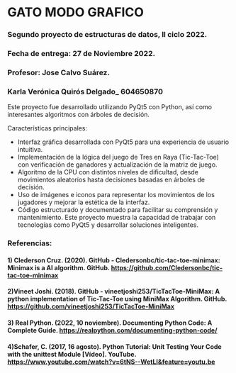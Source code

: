 # GATO MODO GRAFICO 
### Segundo proyecto de estructuras de datos, ll ciclo 2022.
### Fecha de entrega: 27 de Noviembre 2022.

### Profesor: Jose Calvo Suárez.


### Karla Verónica Quirós Delgado_ 604650870

Este proyecto fue desarrollado utilizando PyQt5 con Python, así como interesantes algoritmos con árboles de decisión.

Características principales:

- Interfaz gráfica desarrollada con PyQt5 para una experiencia de usuario intuitiva.
- Implementación de la lógica del juego de Tres en Raya (Tic-Tac-Toe) con verificación de ganadores y actualización de la matriz de juego.
- Algoritmo de la CPU con distintos niveles de dificultad, desde movimientos aleatorios hasta decisiones basadas en árboles de decisión.
- Uso de imágenes e iconos para representar los movimientos de los jugadores y mejorar la estética de la interfaz.
- Código estructurado y documentado para facilitar su comprensión y mantenimiento.
Este proyecto muestra la capacidad de trabajar con tecnologías como PyQt5 y desarrollar soluciones inteligentes.

### Referencias:

#### 1) Clederson Cruz. (2020). GitHub - Cledersonbc/tic-tac-toe-minimax: Minimax is a AI algorithm. GitHub. https://github.com/Cledersonbc/tic-tac-toe-minimax
#### 2)Vineet Joshi. (2018). GitHub - vineetjoshi253/TicTacToe-MiniMax: A python implementation of Tic-Tac-Toe using MiniMax Algorithm. GitHub. https://github.com/vineetjoshi253/TicTacToe-MiniMax
#### 3) Real Python. (2022, 10 noviembre). Documenting Python Code: A Complete Guide. https://realpython.com/documenting-python-code/
#### 4)Schafer, C. (2017, 16 agosto). Python Tutorial: Unit Testing Your Code with the unittest Module [Vídeo]. YouTube. https://www.youtube.com/watch?v=6tNS--WetLI&feature=youtu.be
